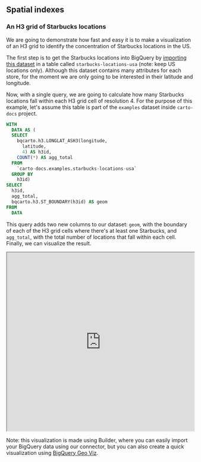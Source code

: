 ## Spatial indexes

### An H3 grid of Starbucks locations

We are going to demonstrate how fast and easy it is to make a visualization of an H3 grid to identify the concentration of Starbucks locations in the US.

The first step is to get the Starbucks locations into BigQuery by [importing](https://cloud.google.com/bigquery/docs/batch-loading-data#loading_data_from_local_files) [this dataset](https://www.kaggle.com/starbucks/store-locations) in a table called `starbucks-locations-usa` (note: keep US locations only). Although this dataset contains many attributes for each store, for the moment we are only going to be interested in their latitude and longitude. 

Now, with a single query, we are going to calculate how many Starbucks locations fall within each H3 grid cell of resolution 4. For the purpose of this example, let's assume this table is part of the `examples` dataset inside `carto-docs` project.

```sql
WITH
  DATA AS (
  SELECT
    bqcarto.h3.LONGLAT_ASH3(longitude,
      latitude,
      4) AS h3id,
    COUNT(*) AS agg_total
  FROM
    `carto-docs.examples.starbucks-locations-usa`
  GROUP BY
    h3id)
SELECT
  h3id,
  agg_total,
  bqcarto.h3.ST_BOUNDARY(h3id) AS geom
FROM
  DATA
```


This query adds two new columns to our dataset: `geom`, with the boundary of each of the H3 grid cells where there's at least one Starbucks, and `agg_total`, with the total number of locations that fall within each cell. Finally, we can visualize the result. 

<iframe height=480px width=100% src="https://team.carto.com/u/mtejera/builder/66728606-22e4-4137-8fa5-150fb3727142/layers#/" title="Starbucks locations in the US aggregated in an H3 grid of resolution 4."></iframe>

Note: this visualization is made using Builder, where you can easily import your BigQuery data using our connector, but you can also create a quick visualization using [BigQuery Geo Viz](https://bigquerygeoviz.appspot.com). 